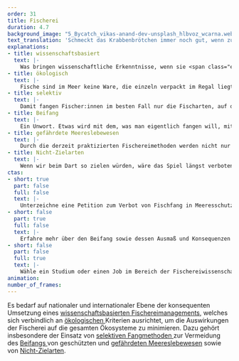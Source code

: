 ```yaml
---
order: 31
title: Fischerei
duration: 4.7
background_image: "5_Bycatch_vikas-anand-dev-unsplash_hlbvoz_wcarna.webp"
text_translation: 'Schmeckt das Krabbenbrötchen immer noch gut, wenn zusätzlich Schweinswale, Seevögel und Korallen darauf serviert werden?'
explanations:
- title: wissenschaftsbasiert
  text: |-
    Was bringen wissenschaftliche Erkenntnisse, wenn sie <span class="expander"><span class="trigger">nicht ernst</span><span class="info">richtig, sehr wenig, auf jeden Fall nicht das, wozu sie gewonnen wurden</span></span> genommen werden? Die <span class="sidenote"><cite class="icon-link_external"><a href="https://www.duh.de/fileadmin/user_upload/download/Projektinformation/Naturschutz/Fischereipolitik/6.Kapitel_GFP_Fischereipolitik_Kurzfassung_DE_16_12_19.pdf" target="_blank" rel="noopener">Kurzfassung der 5 Jahresbilanz 2014 - 2019 der GFP</a></cite><span>Gemeinsame Fischereipolitik (GFP)</span></span> der EU legt unter anderem fest, wie viel, wo und wie gefischt werden darf. Außerdem sollen die verschwenderische Rückwurfpraxis beendet und Umweltschäden, die durch die Fischerei entstehen, minimiert werden. Alles unter dem Motto einer “wettbewerbsfähigen Fischereiwirtschaft". Solange allerdings dabei nicht verstanden wird, dass genau das nur möglich ist, wenn die wissenschaftlichen Empfehlungen umgesetzt werden, fangen sich die Fischer ihre eigene Zukunft weg.
- title: ökologisch
  text: |-
    Fische sind im Meer keine Ware, die einzeln verpackt im Regal liegt. Sie sind Teil eines Ökosystems. Im traditionellen Fischereimanagement wird nur ein Fisch<span class="expander"><span class="trigger">”bestand”</span><span class="info">Auge aufs Wording! “Fischbestand” sagt alles: es gibt Bestände von Schuhsohlen im Lager, aber keine Bestände von Lebewesen, daher sagen wir Population.</span></span> unabhängig von anderen Organismen betrachtet. Bleiben jedoch zu wenige Individuen einer bestimmten Art übrig, hat das auch negative Auswirkungen auf die Lebewesen, die sich von dieser Art <span class="expander"><span class="trigger">ernähren.</span><span class="info">zum Beispiel größere Räuber (auch hier könnte man sich das Wording unter dem Aspekt anthropomorphisierender Konnotation mal anschauen) und Seevögel</span></span> Veränderungen im Ökosystem wirken sich wiederum auf die befischte Art aus. Daher sollen diese Faktoren in einem <span class="sidenote"><cite class="icon-link_external"><a href="https://www.thuenen.de/media/institute/sf/Aktuelles/TI-Kolumne/K24_Q3_Der_OEkosystemansatz_im_Fischereimanagement.pdf" target="_blank" rel="noopener">Unterschied zwischen "Ökosystemansatz im Fischereimanagement" und "ökosystembasiertes Management"</a></cite><span>ökosystembasierten Fischereimanagement</span></span> mit berücksichtigt werden.
- title: selektiv
  text: |-
    Damit fangen Fischer:innen im besten Fall nur die Fischarten, auf die sie es abgesehen haben. Die meisten bisher praktizierten Fangmethoden sind alles <span class="sidenote"><cite class="icon-link_external"><a href="https://www.greenpeace.de/biodiversitaet/meere/fischerei/fangmethoden" target="_blank" rel="noopener">eine gute Übersicht über Fangmethoden / greenpeace</a></cite><span>andere als selektiv</span></span>. D.h. unvorstellbare Mengen an Meereslebewesen werden gejagt, verletzt oder getötet - die niemals auf irgendjemandes Teller landen. Um das zu vermeiden, könnte man abgesehen von speziellen Fanggeräten z.B. die Maschengröße der Netzte anpassen, spezielle <span class="expander"><span class="trigger">Haken</span><span class="info">runde, die in der Langleinenfischerei die Meeresschildkröten schützen</span></span> anbringen und <span class="sidenote"><cite class="icon-link_external"><a href="https://www.ingenieur.de/technik/fachbereiche/rekorde/nachhaltig-fischen-neues-schleppnetz-schlupfloecher-fluchtfenster/" target="_blank" rel="noopener">Schlupflöcher und Fluchtfenster für große Dorsche / Thünen-Institut</a></cite><span>Fluchtfenster</span></span> einbauen.
- title: Beifang
  text: |-
    Ein Unwort. Etwas wird mit dem, was man eigentlich fangen will, mitgefangen. Harmloser Kollateralschaden. Nope: Hohn. Es wird einfach <span class="sidenote"><cite class="icon-link_external"><a href="https://www.greenpeace.de/biodiversitaet/meere/fischerei/beifang" target="_blank" rel="noopener">Beifang / Greenpeace</a></cite><span>über Bord gekippt</span></span>, was nicht verkauft werden darf, weil zu klein oder die falsche Art, eine, die gar nicht befischt werden darf oder deren Quote ausgeschöpft ist. Lebewesen, mit denen wir uns diesen Planeten teilen, werden durch eine Geste zu Abfall. Zum störenden Rest, der entsorgt wird. Entsorgt - der Sorge entledigt, was sie waren, was sie sein könnten <span class="sidenote"><cite class="icon-link_external"><a href="https://sea-shepherd.de/news/warum-fische-uns-nicht-egal-sein-sollten/" target="_blank" rel="noopener">Warum Fische uns nicht egal sein sollten / Sea Shepherd</a></cite><span>für ein gesundes Ökosystem</span></span>, für ein Gleichgewicht in den Meeren. Der Mensch sortiert aus, bestimmt was zählt und was nicht. Wie lange noch?
- title: gefährdete Meereslebewesen
  text: |-
    Durch die derzeit praktizierten Fischereimethoden werden nicht nur viel zu viele Fische gefangen, es verenden so nebenbei auch unvorstellbar viele andere Meereslebewesen: Wale, Delfine, Tümmler, Haie, Seevögel, Meeresschildkröten … In unseren Augen ist der kommerzielle Walfang unserer Großvätergeneration eine völlig absurde Schlachterei gewesen, die wir nicht verstehen. Aber durch den heutigen Beifang sterben <span class="sidenote"><cite class="icon-link_external"><a href="https://www.wwf.de/themen-projekte/meere-kuesten/fischerei/ungewollter-beifang" target="_blank" rel="noopener">Ungewollter Beifang / WWF</a></cite><span>mehr Wale</span></span> pro Jahr als zur Blütezeit dieses Walfangs.
- title: Nicht-Zielarten
  text: |-
    Wenn wir beim Dart so zielen würden, wäre das Spiel längst verboten. Zielart: die, die man fangen möchte. Nicht-Zielart: jede andere Art. Beim Versuch, auf die Zielart zu zielen, werden <span class="expander"><span class="trigger">meist wesentlich mehr</span><span class="info">in der Grundschleppnetzfischerei reden wir von 80 %, beim Garnelenfang von bis zu 90 %</span></span> Nicht-Zielarten getroffen als Zielarten. Wobei die <span class="sidenote"><cite class="icon-link_external"><a href="https://albert-schweitzer-stiftung.de/aktuell/beifang-und-ueberfischung" target="_blank" rel="noopener">Beifang und Überfischung / Albert Schweitzer Stiftung für unsere Mitwelt</a></cite><span>“beigefangenen”</span></span> Nicht-Zielarten dabei verenden oder elendig verendend <span class="expander"><span class="trigger">über Bord geworfen werden.</span><span class="info">Diese Praxis nennt man euphemistisch <a href="https://www.greenpeace.de/biodiversitaet/meere/fischerei" target="_blank">Rückwurf</a>.</span></span>
ctas:
- short: true
  part: false
  full: false
  text: |-
    Unterzeichne eine Petition zum Verbot von Fischfang in Meeresschutzgebieten, zum Beispiel diese <a href="https://www.prowildlife.de/themen/meeresschutz/ueberfischung/" target="_blank">hier</a>.
- short: false
  part: true
  full: false
  text: |-
    Erfahre mehr über den Beifang sowie dessen Ausmaß und Konsequenzen für uns alle, zum Beispiel <a href="https://www.fishforward.eu/de/project/by-catch/" target="_blank">hier</a>.
- short: false
  part: false
  full: true
  text: |-
    Wähle ein Studium oder einen Job im Bereich der Fischereiwissenschaften oder bei einem Bundesamt in einem entsprechenden Zuständigkeitsbereich, um Einfluss nehmen zu können.
animation:
number_of_frames:
---
```

Es bedarf auf nationaler und internationaler Ebene der konsequenten Umsetzung eines [wissenschaftsbasierten Fischereimanagements](# "wissenschaftsbasiert"), welches sich verbindlich an [ökologischen ](# "ökologisch")Kriterien ausrichtet, um die Auswirkungen der Fischerei auf die gesamten Ökosysteme zu minimieren. Dazu gehört insbesondere der Einsatz von [selektiven Fangmethoden ](# "selektiv")zur Vermeidung des [Beifangs ](# "Beifang")von geschützten und [gefährdeten Meereslebewesen](# "gefährdete Meereslebewesen") sowie von [Nicht-Zielarten](# "Nicht-Zielarten").